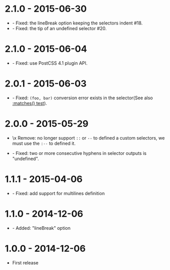 # 2.1.0 - 2015-06-30

* \- Fixed: the lineBreak option keeping the selectors indent #18.
* \- Fixed: the tip of an undefined selector #20.

# 2.1.0 - 2015-06-04

* \- Fixed: use PostCSS 4.1 plugin API.

# 2.0.1 - 2015-06-03

* \- Fixed: `(foo, bar)` conversion error exists in the selector(See also [:matches() test](test/fixtures/matches/input.css)).

# 2.0.0 - 2015-05-29

* \x Remove: no longer support `::` or `--` to defined a custom selectors, we must use the `:--` to defined it.

* \- Fixed: two or more consecutive hyphens in selector outputs is "undefined".

# 1.1.1 - 2015-04-06

* \- Fixed: add support for multilines definition

# 1.1.0 - 2014-12-06

* \- Added: "lineBreak" option

# 1.0.0 - 2014-12-06

* First release
